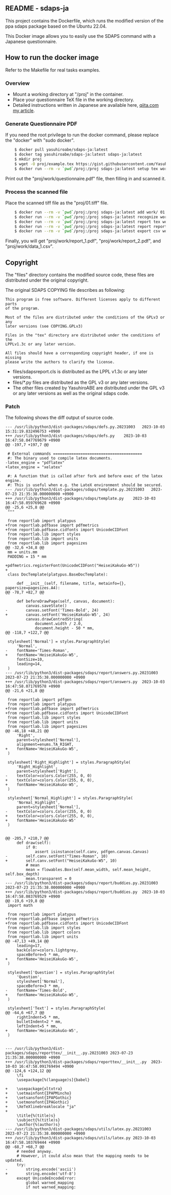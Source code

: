 
README - sdaps-ja
-----------------

This project contains the Dockerfile, which runs the modified version of the ppa sdaps package based on the Ubuntu 22.04.

This Docker image allows you to easily use the SDAPS command with a Japanese questionnaire.

## How to run the docker image

Refer to the Makefile for real tasks examples.

### Overview

* Mount a working directory at "/proj" in the container.
* Place your questionnaire TeX file in the working directory.
* Detailed instructions written in Japanese are available here, [qiita.com my article](https://qiita.com/YasuhiroABE/items/005da98fc6dc9b3070f2).

### Generate Questionnaire PDF

If you need the root privilege to run the docker command, please replace the "docker" with "sudo docker".

```bash
    $ docker pull yasuhiroabe/sdaps-ja:latest
    $ docker tag yasuhiroabe/sdaps-ja:latest sdaps-ja:latest
    $ mkdir proj
    $ wget -O proj/example.tex https://gist.githubusercontent.com/YasuhiroABE/db17793accd37b5bbe787597bd503190/raw/sdaps-example-ja.tex
    $ docker run --rm -v `pwd`/proj:/proj sdaps-ja:latest setup tex work/ example.tex

```

Print out the "proj/work/questionnaire.pdf" file, then filling in and scanned it.

### Process the scanned file

Place the scanned tiff file as the "proj/01.tiff" file.

```bash
    $ docker run --rm -v `pwd`/proj:/proj sdaps-ja:latest add work/ 01.tiff
    $ docker run --rm -v `pwd`/proj:/proj sdaps-ja:latest recognize work/
    $ docker run --rm -v `pwd`/proj:/proj sdaps-ja:latest report tex work/
    $ docker run --rm -v `pwd`/proj:/proj sdaps-ja:latest report reportlab work/
    $ docker run --rm -v `pwd`/proj:/proj sdaps-ja:latest export csv work/
```

Finally, you will get "proj/work/report_1.pdf", "proj/work/report_2.pdf", and "proj/work/data_1.csv".

## Copyright

The "files" directory contains the modified source code, these files are distributed under the original copyright.

The original SDAPS COPYING file describes as following:

```
This program is free software. Different licenses apply to different parts
of the program.

Most of the files are distributed under the conditions of the GPLv3 or any
later versions (see COPYING.GPLv3)

Files in the "tex" directory are distributed under the conditions of the
LPPLv1.3c or any later version.

All files should have a corresponding copyright header, if one is missing
please write the authors to clarify the license.
```

* files/sdapsreport.cls is distributed as the LPPL v1.3c or any later versions.
* files/*.py files are distributed as the GPL v3 or any later versions.
* The other files created by YasuhiroABE are distributed under the GPL v3 or any later versions as well as the original sdaps code.

### Patch

The following shows the diff output of source code.

```
--- /usr/lib/python3/dist-packages/sdaps/defs.py.20231003	2023-10-03 15:31:19.832496753 +0900
+++ /usr/lib/python3/dist-packages/sdaps/defs.py	2023-10-03 16:47:58.047769679 +0900
@@ -197,7 +197,7 @@
 
 # External commands =======================================
 #: The binary used to compile latex documents.
-latex_engine = "pdflatex"
+latex_engine = "xelatex"
 
 #: A function that is called after fork and before exec of the latex engine.
 #: This is useful when e.g. the LateX environment should be secured.
--- /usr/lib/python3/dist-packages/sdaps/template.py.20231003	2023-07-23 21:35:38.000000000 +0900
+++ /usr/lib/python3/dist-packages/sdaps/template.py	2023-10-03 16:47:58.059769628 +0900
@@ -25,6 +25,8 @@
 """
 
 from reportlab import platypus
+from reportlab.pdfbase import pdfmetrics
+from reportlab.pdfbase.cidfonts import UnicodeCIDFont
 from reportlab.lib import styles
 from reportlab.lib import units
 from reportlab.lib import pagesizes
@@ -32,6 +34,8 @@
 mm = units.mm
 PADDING = 15 * mm
 
+pdfmetrics.registerFont(UnicodeCIDFont("HeiseiKakuGo-W5"))
+
 class DocTemplate(platypus.BaseDocTemplate):
 
     def __init__(self, filename, title, metainfo={}, papersize=pagesizes.A4):
@@ -78,7 +82,7 @@
 
     def beforeDrawPage(self, canvas, document):
         canvas.saveState()
-        canvas.setFont('Times-Bold', 24)
+        canvas.setFont('HeiseiKakuGo-W5', 24)
         canvas.drawCentredString(
             document.width / 2.0,
             document.height - 50 * mm,
@@ -118,7 +122,7 @@
 
 stylesheet['Normal'] = styles.ParagraphStyle(
     'Normal',
-    fontName='Times-Roman',
+    fontName='HeiseiKakuGo-W5',
     fontSize=10,
     leading=14,
 )
--- /usr/lib/python3/dist-packages/sdaps/report/answers.py.20231003	2023-07-23 21:35:38.000000000 +0900
+++ /usr/lib/python3/dist-packages/sdaps/report/answers.py	2023-10-03 16:47:58.071769578 +0900
@@ -21,6 +21,8 @@
 
 from reportlab import pdfgen
 from reportlab import platypus
+from reportlab.pdfbase import pdfmetrics
+from reportlab.pdfbase.cidfonts import UnicodeCIDFont
 from reportlab.lib import styles
 from reportlab.lib import units
 from reportlab.lib import pagesizes
@@ -46,18 +48,21 @@
     'Right',
     parent=stylesheet['Normal'],
     alignment=enums.TA_RIGHT,
+    fontName='HeiseiKakuGo-W5',
 )
 
 stylesheet['Right_Highlight'] = styles.ParagraphStyle(
     'Right_Highlight',
     parent=stylesheet['Right'],
-    textColor=colors.Color(255, 0, 0)
+    textColor=colors.Color(255, 0, 0),
+    fontName='HeiseiKakuGo-W5',
 )
 
 stylesheet['Normal_Highlight'] = styles.ParagraphStyle(
     'Normal_Highlight',
     parent=stylesheet['Normal'],
-    textColor=colors.Color(255, 0, 0)
+    textColor=colors.Color(255, 0, 0),
+    fontName='HeiseiKakuGo-W5'
 )
 
 
@@ -205,7 +210,7 @@
     def draw(self):
         if 0:
             assert isinstance(self.canv, pdfgen.canvas.Canvas)
-        self.canv.setFont("Times-Roman", 10)
+        self.canv.setFont("HeiseiKakuGo-W5", 10)
         # mean
         mean = flowables.Box(self.mean_width, self.mean_height, self.box_depth)
         mean.transparent = 0
--- /usr/lib/python3/dist-packages/sdaps/report/buddies.py.20231003	2023-07-23 21:35:38.000000000 +0900
+++ /usr/lib/python3/dist-packages/sdaps/report/buddies.py	2023-10-03 16:47:58.083769529 +0900
@@ -19,6 +19,8 @@
 import math
 
 from reportlab import platypus
+from reportlab.pdfbase import pdfmetrics
+from reportlab.pdfbase.cidfonts import UnicodeCIDFont
 from reportlab.lib import styles
 from reportlab.lib import colors
 from reportlab.lib import units
@@ -47,13 +49,14 @@
     leading=17,
     backColor=colors.lightgrey,
     spaceBefore=5 * mm,
+    fontName='HeiseiKakuGo-W5',
 )
 
 stylesheet['Question'] = styles.ParagraphStyle(
     'Question',
     stylesheet['Normal'],
     spaceBefore=3 * mm,
-    fontName='Times-Bold',
+    fontName='HeiseiKakuGo-W5',
 )
 
 stylesheet['Text'] = styles.ParagraphStyle(
@@ -64,6 +67,7 @@
     rightIndent=5 * mm,
     bulletIndent=2 * mm,
     leftIndent=5 * mm,
+    fontName='HeiseiKakuGo-W5',
 )
 
 
--- /usr/lib/python3/dist-packages/sdaps/reporttex/__init__.py.20231003	2023-07-23 21:35:38.000000000 +0900
+++ /usr/lib/python3/dist-packages/sdaps/reporttex/__init__.py	2023-10-03 16:47:58.091769494 +0900
@@ -124,6 +124,12 @@
     \fi
     \usepackage[%(language)s]{babel}
 
+    \usepackage{xltxtra}
+    \setmainfont{IPAPMincho}
+    \setsansfont{IPAPGothic}
+    \setmonofont{IPAGothic}
+    \XeTeXlinebreaklocale "ja"
+
     \title{%(title)s}
     \subject{%(title)s}
     \author{%(author)s}
--- /usr/lib/python3/dist-packages/sdaps/utils/latex.py.20231003	2023-07-23 21:35:38.000000000 +0900
+++ /usr/lib/python3/dist-packages/sdaps/utils/latex.py	2023-10-03 16:47:58.103769444 +0900
@@ -68,7 +68,7 @@
     # needed anyway.
     # However, it could also mean that the mapping needs to be updated.
     try:
-        string.encode('ascii')
+        string.encode('utf-8')
     except UnicodeEncodeError:
         global warned_mapping
         if not warned_mapping:

```
